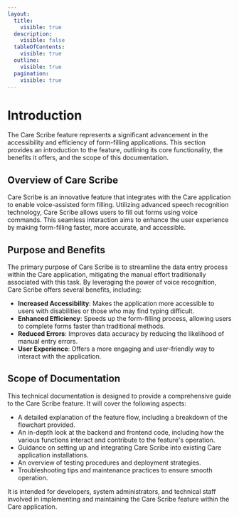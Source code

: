 ```yaml
---
layout:
  title:
    visible: true
  description:
    visible: false
  tableOfContents:
    visible: true
  outline:
    visible: true
  pagination:
    visible: true
---
```


# Introduction

The Care Scribe feature represents a significant advancement in the accessibility and efficiency of form-filling applications. This section provides an introduction to the feature, outlining its core functionality, the benefits it offers, and the scope of this documentation.

## Overview of Care Scribe

Care Scribe is an innovative feature that integrates with the Care application to enable voice-assisted form filling. Utilizing advanced speech recognition technology, Care Scribe allows users to fill out forms using voice commands. This seamless interaction aims to enhance the user experience by making form-filling faster, more accurate, and accessible.

## Purpose and Benefits

The primary purpose of Care Scribe is to streamline the data entry process within the Care application, mitigating the manual effort traditionally associated with this task. By leveraging the power of voice recognition, Care Scribe offers several benefits, including:

* **Increased Accessibility**: Makes the application more accessible to users with disabilities or those who may find typing difficult.
* **Enhanced Efficiency**: Speeds up the form-filling process, allowing users to complete forms faster than traditional methods.
* **Reduced Errors**: Improves data accuracy by reducing the likelihood of manual entry errors.
* **User Experience**: Offers a more engaging and user-friendly way to interact with the application.

## Scope of Documentation

This technical documentation is designed to provide a comprehensive guide to the Care Scribe feature. It will cover the following aspects:

* A detailed explanation of the feature flow, including a breakdown of the flowchart provided.
* An in-depth look at the backend and frontend code, including how the various functions interact and contribute to the feature's operation.
* Guidance on setting up and integrating Care Scribe into existing Care application installations.
* An overview of testing procedures and deployment strategies.
* Troubleshooting tips and maintenance practices to ensure smooth operation.

It is intended for developers, system administrators, and technical staff involved in implementing and maintaining the Care Scribe feature within the Care application.
